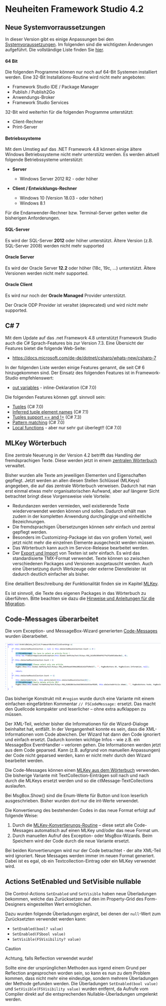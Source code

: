 # Neuheiten Framework Studio 4.2

## Neue Systemvorraussetzungen

In dieser Version gibt es einige Anpassungen bei den [Systemvoraussetzungen](xref:system-requirements). Im folgenden sind die wichtigsten Änderungen aufgeführt. Die vollständige Liste finden Sie [hier](xref:system-requirements).

#### 64 Bit

Die folgenden Programme können nur noch auf 64-Bit Systemen installiert werden. Eine 32-Bit Installations-Routine wird nicht mehr angeboten:

* Framework Studio IDE / Package Manager
* Publish / Publish2Go
* Anwendungs-Broker
* Framework Studio Services

32-Bit wird weiterhin für die folgenden Programme unterstützt:

* Client-Rechner
* Print-Server

#### Betriebssysteme

Mit dem Umstieg auf das .NET Framework 4.8 können einige ältere Windows Betriebssysteme nicht mehr unterstütz werden. Es werden aktuell folgende Betriebssysteme unterstützt:

* **Server**
  * Windows Server 2012 R2 - oder höher

* **Client / Entwicklungs-Rechner**
  * Windows 10 (Version 18.03 - oder höher)
  * Windows 8.1

Für die Endanwender-Rechner bzw. Terminal-Server gelten weiter die bisherigen Anforderungen.

#### SQL-Server

Es wird der SQL-Server **2012** oder höher unterstützt. Ältere Version (z.B. SQL-Server 2008) werden nicht mehr supported

#### Oracle Server

Es wird der Oracle Server **12.2** oder höher (18c, 19c, ...) unterstützt. Ältere Versionen werden nicht mehr supported.

#### Oracle Client

Es wird nur noch der **Oracle Managed** Provider unterstützt.

Der Oracle ODP Provider ist veraltet (deprecated) und wird nicht mehr supported.

## C# 7

Mit dem Update auf das .net Framework 4.8 unterstützt Framework Studio auch die C# Sprach-Features bis zur Version 7.3. Eine Übersicht der Features bietet die folgende Web-Seite:

* <https://docs.microsoft.com/de-de/dotnet/csharp/whats-new/csharp-7>

In der folgenden Liste werden einige Features genannt, die seit C# 6 hinzugekommen sind.
Der Einsatz des folgenden Features ist in Framework-Studio empfehlenswert:

* [out variables](<https://docs.microsoft.com/de-de/dotnet/csharp/whats-new/csharp-7#out-variables>) - inline-Deklaration (C# 7.0)

Die folgenden Features können ggf. sinnvoll sein:

* [Tuples](<https://docs.microsoft.com/de-de/dotnet/csharp/whats-new/csharp-7#tuples>) (C# 7.0)
* [Inferred tuple element names](<https://docs.microsoft.com/de-de/dotnet/csharp/whats-new/csharp-7-1#inferred-tuple-element-names>) (C# 7.1)
* [Tuples support == and !=](<https://docs.microsoft.com/de-de/dotnet/csharp/whats-new/csharp-7-3#tuples-support--and->) (C# 7.3)
* [Pattern matching](<https://docs.microsoft.com/de-de/dotnet/csharp/whats-new/csharp-7#pattern-matching>) (C# 7.0)
* [Local functions](<https://docs.microsoft.com/de-de/dotnet/csharp/whats-new/csharp-7#local-functions>) - aber nur sehr gut überlegt!! (C# 7.0)

## MLKey Wörterbuch

Eine zentrale Neuerung in der Version 4.2 betrifft das Handling der fremdsprachigen Texte. Diese werden jetzt in einem [zentralen Wörterbuch](../doc/mlkey/woerterbuch.md) verwaltet.

Bisher wurden alle Texte am jeweiligen Elementen und Eigenschaften gepflegt. Jetzt werden an allen diesen Stellen Schlüssel (MLKeys) angegeben, die auf das zentrale Wörterbuch verweisen. Dadurch hat man erst einmal etwas mehr organisatorischen Aufwand, aber auf längerer Sicht betrachtet bringt diese Vorgensweise viele Vorteile:

* Redundanzen werden vermieden, weil existierende Texte wiederverwendet werden können und sollen. Dadurch erhält man zudem in der kompletten Anwendung durchgängige und einheitliche Bezeichnungen.
* Die fremdsprachigen Übersetzungen können sehr einfach und zentral gepflegt werden.
* Besonders im Customizing-Package ist das von großem Vorteil, weil jetzt nicht mehr die einzelnen Elemente ausgecheckt werden müssen.
* Das Wörterbuch kann auch im Service-Release bearbeitet werden.
* Der [Export und Import](../doc/mlkey/import-export.md) von Texten ist sehr einfach. Es wird das standardisierte TMX-Format verwendet. Texte können so zwischen verschiedenen Packages und Versionen ausgetauscht werden. Auch eine Übersetzung durch Werkzeuge oder externe Dienstleister ist dadurch deutlich einfacher als bisher.

Eine detailliert Beschreibung der Funktionalität finden sie im Kapitel [MLKey](../doc/mlkey/woerterbuch.md).

Es ist sinnvoll, die Texte des eigenen Packages in das Wörterbuch zu überführen. Bitte beachten sie dazu die [Hinweise und Anleitungen für die Migration](../doc/mlkey/migration.md).

## Code-Messages überarbeitet

Die vom Exception- und MessageBox-Wizard generierten [Code-Messages](../doc/code-editor/code-messages.md) wurden überarbeitet.

![Code-Messages](../doc/code-editor/media/code-messages-example.png)

Das bisherige Konstrukt mit `#region` wurde durch eine Variante mit einem einfachen eingefärbten Kommentar `// FSCodeMessage:` ersetzt. Das macht den Quellcode kompakter und leserlicher – ohne extra aufklappen zu müssen.

Der XML-Teil, welcher bisher die Informationen für die Wizard-Dialoge beinhaltet hat, entfällt. In der Vergangenheit konnte es sein, dass die XML-Informationen vom Code abwichen. Der Wizard hat dann den Code ignoriert und einfach ersetzt. Dadurch konnten wichtige Infos – wie z.B. ein MessageBox EventHandler – verloren gehen. Die Informationen werden jetzt aus dem Code geparsed. Kann (z.B. aufgrund von manuellen Anpassungen) der Code nicht geparsed werden, kann er nicht mehr durch den Wizard bearbeitet werden.

Die Code-Messages können einen [MLKey aus dem Wörterbuch](../doc/mlkey/woerterbuch.md) verwenden. Die bisherige Variante mit TextCollection-Einträgen soll nach und nach durch die MLKeys ersetzt werden und so die ctMessage-TextCollections auslaufen.

Bei MsgBox.Show() sind die Enum-Werte für Button und Icon leserlich ausgeschrieben. Bisher wurden dort nur die int-Werte verwendet.

Die Konvertierung des bestehenden Codes in das neue Format erfolgt auf folgende Weise:

1. Durch die [MLKey-Konvertierungs-Routine](../doc/mlkey/migration.md#3-convert-messages) – diese setzt alle Code-Messages automatisch auf einen MLKey und/oder das neue Format um.
2. Durch manuellen Aufruf des Exception- oder MsgBox-Wizards. Beim Speichern wird der Code durch die neue Variante ersetzt.

Bei beiden Konvertierungen wird nur der Code betrachtet - der alte XML-Teil wird ignoriert.
Neue Messages werden immer im neuen Format generiert. Dabei ist es egal, ob ein Textcollection-Eintrag oder ein MLKey verwendet wird.

## Actions SetEnabled und SetVisible nullable

Die Control-Actions `SetEnabled` und `SetVisible` haben neue Überladungen bekommen, welche das Zurücksetzen auf den im Property-Grid des Form-Designers eingestellten Wert ermöglichen.

Dazu wurden folgende Überladungen ergänzt, bei denen der `null`-Wert zum Zurücksetzten verwendet werden kann:

* `SetEnabled(bool? value)`
* `SetEnabled(FSbool value)`
* `SetVisible(FSVisibility? value)`

> [!CAUTION]
> Achtung, falls Reflection verwendet wurde!

Sollte eine der ursprünglichen Methoden aus irgend einem Grund per Reflection angesprochen worden sein, so kann es nun zu dem Problem kommen, dass nicht mehr eine eindeutige, sondern mehrere Überladungen der Methode gefunden werden. Die Überladungen `SetEnabled(bool value)` und `SetVisible(FSVisibility value)` wurden entfernt, da Aufrufe vom Compiler direkt auf die entsprechenden Nullable-Überladungen umgelenkt werden.
